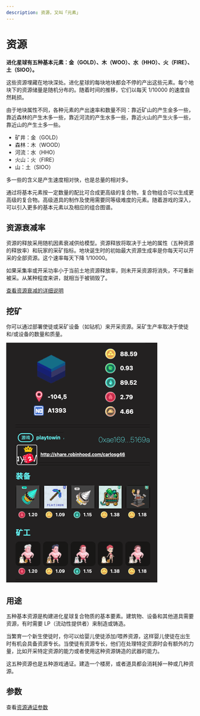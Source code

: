 ```yaml
---
description: 资源，又叫「元素」
---
```


# 资源

**进化星球有五种基本元素：金（GOLD）、木（WOO）、水（HHO）、火（FIRE）、土（SIOO）。**

这些资源埋藏在地块深处。进化星球的每块地块都会不停的产出这些元素。每个地块下的资源储量是随机分布的。随着时间的推移，它们以每天 1/10000 的速度自然耗损。

由于地块属性不同，各种元素的产出速率和数量不同：靠近矿山的产生金多一些，靠近森林的产生木多一些，靠近河流的产生水多一些，靠近火山的产生火多一些，靠近山的产生土多一些。

* 矿井：金（GOLD）
* 森林：木（WOOD）
* 河流：水（HHO）
* 火山：火（FIRE）
* 山：土（SIOO）

多一些的含义是产生速度相对快，也是总量的相对多。

通过将基本元素按一定数量的配比可合成更高级的复合物，复合物组合可以生成更高级的复合物。高级道具的制作及使用需要同等级难度的元素。随着游戏的深入，可以引入更多的基本元素以及相应的组合图谱。 

## 资源衰减率

资源的释放采用随机因素衰减供给模型。资源释放将取决于土地的属性（五种资源的释放率）和玩家的采矿指标。地块诞生时的初始最大资源生成率是你每天可以开采的全部资源。这个速率每天下降 1/10000。

如果采集率或开采功率小于当前土地资源释放率，则未开采资源将消失，不可重新被采。从某种程度来讲，就相当于被销毁了。

[查看资源衰减的详细说明](attenuation.md)

## 挖矿

你可以通过部署使徒或采矿设备（如钻机）来开采资源。采矿生产率取决于使徒和/或设备的数量和质量。

![Mining with Gears](../../../.gitbook/assets/mining-gear.png)

## 用途


五种基本资源是构建进化星球复合物质的基本要素。建筑物、设备和其他道具需要资源，有时需要 LP（流动性提供者）来制造或铸造。

当繁育一个新生使徒时，你可以给婴儿使徒添加/喂养资源，这样婴儿使徒在出生时有机会具备资源专长。当使徒有资源专长，他们在处理特定资源时会有额外的力量，比如开采特定资源的能力或者使用这种资源铸造的武器的能力。

这五种资源也是五种游戏通证。建造一个楼房，或者道具都会消耗掉一种或几种资源。

## 参数

查看[资源通证参数](../../tokens/resource.md)


